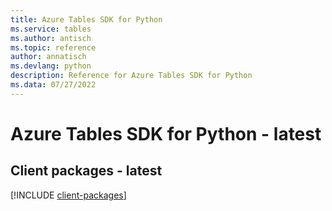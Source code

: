 ```yaml
---
title: Azure Tables SDK for Python
ms.service: tables
ms.author: antisch
ms.topic: reference
author: annatisch
ms.devlang: python
description: Reference for Azure Tables SDK for Python
ms.data: 07/27/2022
---
```

# Azure Tables SDK for Python - latest

## Client packages - latest
[!INCLUDE [client-packages](tables-client-index.md)]